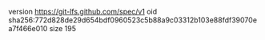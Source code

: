 version https://git-lfs.github.com/spec/v1
oid sha256:772d828de29d654bdf0960523c5b88a9c03312b103e88fdf39070ea7f466e010
size 195

